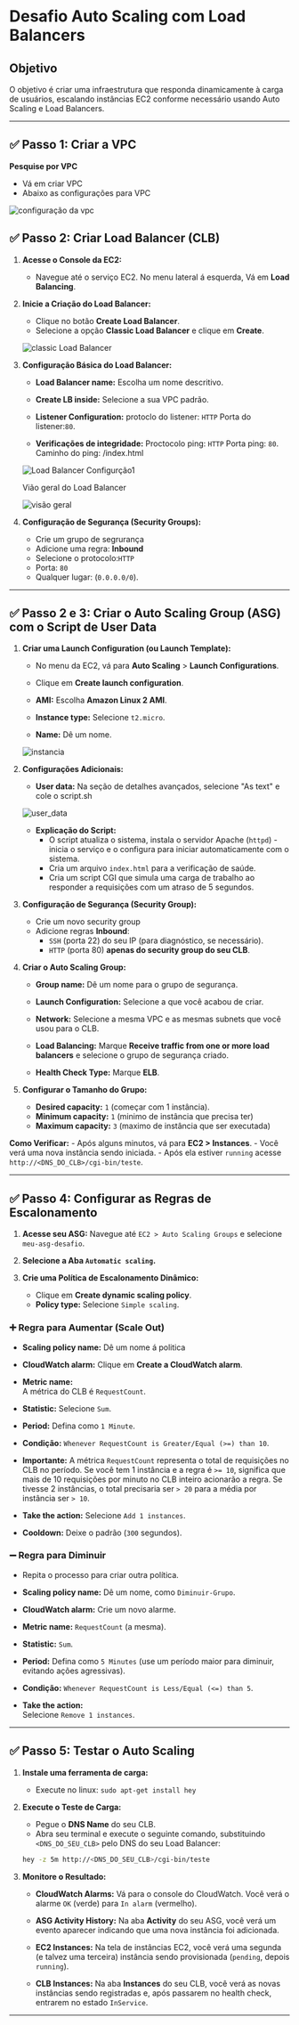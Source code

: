 # Desafio Auto Scaling com Load Balancers

## Objetivo

O objetivo é criar uma infraestrutura que responda dinamicamente à carga de usuários, escalando instâncias EC2 conforme necessário usando Auto Scaling e Load Balancers.

---

## ✅ Passo 1: Criar a VPC

**Pesquise por VPC**
   - Vá em criar VPC
   - Abaixo as configurações para VPC



![configuração da vpc](img/vpc.png)



## ✅ Passo 2: Criar Load Balancer (CLB)

1. **Acesse o Console da EC2:**
   -  Navegue até o serviço EC2. No menu lateral á esquerda, Vá em  **Load Balancing**. 

2. **Inicie a Criação do Load Balancer:**
   - Clique no botão **Create Load Balancer**.
   - Selecione a opção **Classic Load Balancer** e clique em **Create**.


    ![classic Load Balancer](img/loadBalancer-classic.png)



3. **Configuração Básica do Load Balancer:**
   - **Load Balancer name:** 
        Escolha um nome descritivo.

   - **Create LB inside:**
         Selecione a sua VPC padrão.

   - **Listener Configuration:** 
        protoclo do listener: `HTTP`
        Porta do listener:`80`.

    - **Verificações de integridade:** 
        Proctocolo ping: `HTTP`
        Porta ping: `80`.
        Caminho do ping: /index.html 


    ![Load Balancer Configurção1](img/loadBalancer01.png)

   
    Vião geral do Load Balancer

    ![visão geral](img/loadBalancer02.png)



4. **Configuração de Segurança (Security Groups):**
   - Crie um grupo de segrurança
   - Adicione uma regra: **Inbound**
   - Selecione o protocolo:`HTTP`
   - Porta: `80`
   - Qualquer lugar: (`0.0.0.0/0`).

---

## ✅ Passo 2 e 3: Criar o Auto Scaling Group (ASG) com o Script de User Data

1. **Criar uma Launch Configuration (ou Launch Template):**

   - No menu da EC2, vá para **Auto Scaling** > **Launch Configurations**.
   - Clique em **Create launch configuration**.

   - **AMI:** 
        Escolha **Amazon Linux 2 AMI**.

   - **Instance type:** 
        Selecione `t2.micro`.

   - **Name:**
        Dê um nome.


    ![instancia](img/instancia.png)



2. **Configurações Adicionais:**
   - **User  data:** Na seção de detalhes avançados, selecione "As text" e cole o script.sh


   ![user_data](img/user_data.png)


   
   - **Explicação do Script:**
     - O script atualiza o sistema, instala o servidor Apache (`httpd`)
     -inicia o serviço e o configura para iniciar automaticamente com o sistema.
     - Cria um arquivo `index.html` para a verificação de saúde.
     - Cria um script CGI que simula uma carga de trabalho ao responder a requisições com um atraso de 5 segundos.

3. **Configuração de Segurança (Security Group):**
   - Crie um novo security group
   - Adicione regras **Inbound**:
     - `SSH` (porta 22) do seu IP (para diagnóstico, se necessário).
     - `HTTP` (porta 80) **apenas do security group do seu CLB**. 

4. **Criar o Auto Scaling Group:**
   - **Group name:** 
       Dê um nome para o grupo de segurança.

   - **Launch Configuration:** 
        Selecione a que você acabou de criar.

   - **Network:** 
        Selecione a mesma VPC e as mesmas subnets que você usou para o CLB.

   - **Load Balancing:** 
        Marque **Receive traffic from one or more load balancers** e selecione o grupo de segurança criado.

   - **Health Check Type:** 
        Marque **ELB**.

5. **Configurar o Tamanho do Grupo:**
   - **Desired capacity:** `1` (começar com 1 instância).
   - **Minimum capacity:** `1` (minimo de instância que precisa ter)
   - **Maximum capacity:** `3` (maximo de instância que ser executada)


**Como Verificar:** 
    - Após alguns minutos, vá para **EC2 > Instances**. 
    - Você verá uma nova instância sendo iniciada.
    - Após ela estiver `running` acesse `http://<DNS_DO_CLB>/cgi-bin/teste`.

---

## ✅ Passo 4: Configurar as Regras de Escalonamento

1. **Acesse seu ASG:** Navegue até `EC2 > Auto Scaling Groups` e selecione `meu-asg-desafio`.

2. **Selecione a Aba `Automatic scaling`.**

3. **Crie uma Política de Escalonamento Dinâmico:**

   - Clique em **Create dynamic scaling policy**.
   - **Policy type:** Selecione `Simple scaling`.

### ➕ Regra para Aumentar (Scale Out)

- **Scaling policy name:** 
    Dê um nome á politica

- **CloudWatch alarm:**
    Clique em **Create a CloudWatch alarm**.

- **Metric name:**    
    A métrica do CLB é `RequestCount`.

- **Statistic:** 
    Selecione `Sum`.

- **Period:**
   Defina como `1 Minute`.

- **Condição:** 
    `Whenever RequestCount is Greater/Equal (>=) than 10`.

- **Importante:** 
        A métrica `RequestCount` representa o total de requisições no CLB no período. Se você tem 1 instância e a regra é `>= 10`, significa que mais de 10 requisições por minuto no CLB inteiro acionarão a regra. Se tivesse 2 instâncias, o total precisaria ser `> 20` para a média por instância ser `> 10`.

- **Take the action:** 
    Selecione `Add 1 instances`.

- **Cooldown:** 
    Deixe o padrão (`300` segundos).


### ➖ Regra para Diminuir 

- Repita o processo para criar outra política.
- **Scaling policy name:**
     Dê um nome, como `Diminuir-Grupo`.

- **CloudWatch alarm:** 
    Crie um novo alarme.

- **Metric name:** 
    `RequestCount` (a mesma).

- **Statistic:** 
    `Sum`.

- **Period:** 
    Defina como `5 Minutes` (use um período maior para diminuir, evitando ações agressivas).

- **Condição:** 
    `Whenever RequestCount is Less/Equal (<=) than 5`.

- **Take the action:**  
    Selecione `Remove 1 instances`.

---

## ✅ Passo 5: Testar o Auto Scaling

1. **Instale uma ferramenta de carga:**
   - Execute no linux: `sudo apt-get install hey`

2. **Execute o Teste de Carga:**
   - Pegue o **DNS Name** do seu CLB.
   - Abra seu terminal e execute o seguinte comando, substituindo `<DNS_DO_SEU_CLB>` pelo DNS do seu Load Balancer:

    ```bash
    hey -z 5m http://<DNS_DO_SEU_CLB>/cgi-bin/teste
    ```

3. **Monitore o Resultado:**

   - **CloudWatch Alarms:** 
        Vá para o console do CloudWatch. Você verá o alarme `OK` (verde) para `In alarm` (vermelho).

   - **ASG Activity History:** 
        Na aba **Activity** do seu ASG, você verá um evento aparecer indicando que uma nova instância foi adicionada.
    
   - **EC2 Instances:** 
        Na tela de instâncias EC2, você verá uma segunda (e talvez uma terceira) instância sendo provisionada (`pending`, depois `running`).

   - **CLB Instances:**
        Na aba **Instances** do seu CLB, você verá as novas instâncias sendo registradas e, após passarem no health check, entrarem no estado `InService`.

---



